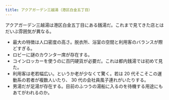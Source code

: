 ```yaml
---
title: アクアガーデン三越湯（港区白金五丁目）
---
```


アクアガーデン三越湯は港区白金五丁目にある銭湯だ。これまで見てきた店とはだいぶ雰囲気が異なる。

* 最大の特徴は人口密度の高さ。脱衣所、浴室の空間と利用客のバランスが際どすぎる。
* ロビーに謎のカウンター席が存在する。
* コインロッカーを使うのに百円硬貨が必要だ。これは都内銭湯では初めて見た。
* 利用客は老若幅広い。というか老が少なくて驚く。若は 20 代そこそこの運動系の若者が複数人いたり、
  30 代の会社員風子連れがいたりする。
* 男湯だが足湯が存在する。目前のふつうの湯船に入るのを待機する用途にもあてがわれるのか。
